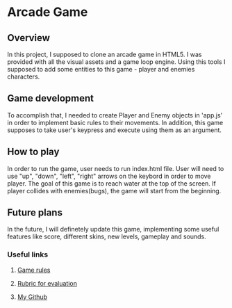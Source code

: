 # Arcade Game

## Overview
In this project, I supposed to clone an arcade game in HTML5. I was provided with all the visual assets and a game loop engine. Using this tools I supposed to add some entities to this game - player and enemies characters.

## Game development
To accomplish that, I needed to create Player and Enemy objects in 'app.js' in order to implement basic rules to their movements. In addition, this game supposes to take user's keypress and execute using them as an argument.

## How to play
In order to run the game, user needs to run index.html file. User will need to use "up", "down", "left", "right" arrows on the keybord in order to move player. The goal of this game is to reach water at the top of the screen. If player collides with enemies(bugs), the game will start from the beginning.

## Future plans
In the future, I will definetely update this game, implementing some useful features like score, different skins, new levels, gameplay and sounds.

### Useful links
1. [Game rules](https://www.youtube.com/watch?v=SxeHV1kt7iU&feature=youtu.be)

2. [Rubric for evaluation](https://www.udacity.com/course/viewer#!/c-ud015/l-3072058665/m-3072588797)
3. [My Github](https://github.com/alan-kantserov)